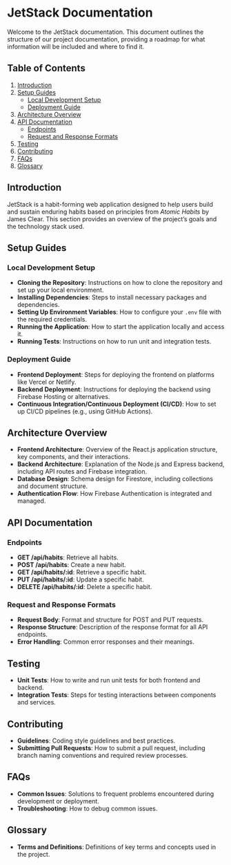 # JetStack Documentation

Welcome to the JetStack documentation. This document outlines the structure of our project documentation, providing a roadmap for what information will be included and where to find it.

## Table of Contents

1. [Introduction](#introduction)
2. [Setup Guides](#setup-guides)
   - [Local Development Setup](#local-development-setup)
   - [Deployment Guide](#deployment-guide)
3. [Architecture Overview](#architecture-overview)
4. [API Documentation](#api-documentation)
   - [Endpoints](#endpoints)
   - [Request and Response Formats](#request-and-response-formats)
5. [Testing](#testing)
6. [Contributing](#contributing)
7. [FAQs](#faqs)
8. [Glossary](#glossary)

## Introduction

JetStack is a habit-forming web application designed to help users build and sustain enduring habits based on principles from *Atomic Habits* by James Clear. This section provides an overview of the project’s goals and the technology stack used.

## Setup Guides

### Local Development Setup

- **Cloning the Repository**: Instructions on how to clone the repository and set up your local environment.
- **Installing Dependencies**: Steps to install necessary packages and dependencies.
- **Setting Up Environment Variables**: How to configure your `.env` file with the required credentials.
- **Running the Application**: How to start the application locally and access it.
- **Running Tests**: Instructions on how to run unit and integration tests.

### Deployment Guide

- **Frontend Deployment**: Steps for deploying the frontend on platforms like Vercel or Netlify.
- **Backend Deployment**: Instructions for deploying the backend using Firebase Hosting or alternatives.
- **Continuous Integration/Continuous Deployment (CI/CD)**: How to set up CI/CD pipelines (e.g., using GitHub Actions).

## Architecture Overview

- **Frontend Architecture**: Overview of the React.js application structure, key components, and their interactions.
- **Backend Architecture**: Explanation of the Node.js and Express backend, including API routes and Firebase integration.
- **Database Design**: Schema design for Firestore, including collections and document structure.
- **Authentication Flow**: How Firebase Authentication is integrated and managed.

## API Documentation

### Endpoints

- **GET /api/habits**: Retrieve all habits.
- **POST /api/habits**: Create a new habit.
- **GET /api/habits/:id**: Retrieve a specific habit.
- **PUT /api/habits/:id**: Update a specific habit.
- **DELETE /api/habits/:id**: Delete a specific habit.

### Request and Response Formats

- **Request Body**: Format and structure for POST and PUT requests.
- **Response Structure**: Description of the response format for all API endpoints.
- **Error Handling**: Common error responses and their meanings.

## Testing

- **Unit Tests**: How to write and run unit tests for both frontend and backend.
- **Integration Tests**: Steps for testing interactions between components and services.

## Contributing

- **Guidelines**: Coding style guidelines and best practices.
- **Submitting Pull Requests**: How to submit a pull request, including branch naming conventions and required review processes.

## FAQs

- **Common Issues**: Solutions to frequent problems encountered during development or deployment.
- **Troubleshooting**: How to debug common issues.

## Glossary

- **Terms and Definitions**: Definitions of key terms and concepts used in the project.
